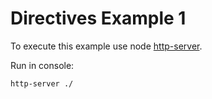 # Directives Example 1

To execute this example use node [http-server](https://www.npmjs.com/package/http-server).

Run in console:

    http-server ./